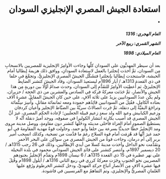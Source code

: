 <h1 dir="rtl">استعادة الجيش المصري الإنجليزي السودان .</h1>

<h5 dir="rtl">العام الهجري:  1316

الشهر القمري: ربيع الآخر

العام الميلادي: 1898</h5>

<p dir="rtl">بعد أن سيطر المهديُّون على السودان كلِّها وجاءت الأوامِرُ الإنجليزية للمصريين بالانسحابِ مِن السودان، ثمَّ أخذت إنجلترا بالعمل لاستعادة السودانِ، ووافق ذلك هزيمةَ إيطاليا أمام الحبشة، فاستنجدت إيطاليا بإنجلترا فتشَكَّل الجيشُ المصري الإنجليزيُّ، وتجمَّعَ في حلفا في ذي القعدة 1313هـ / أيار 1896م ليستعيدَ السودان، وقاد الجيشَ كتشنر الضابِطَ الإنجليزيَّ، ثم أُعطِيَت الأوامِرُ للتقَدُّمِ إلى السودان، وحدث صدامٌ أوَّلًا بين دوريةٍ مِن هذا الجيشِ والأنصارِ، ثمَّ حَدَثت معركةُ فركة في السادس والعشرين من ذي الحجة / حزيران، ولم يكن عددُ السودانيين يزيدُ على ثلاثة آلافٍ، على حين كان الجيشُ المقابِلُ عشرةَ آلاف بعتاده الكامِلِ، فقُتِلَ من السودانيين قائِدُهم حمودة ومعه ثمانمائة مقاتل، وأُسِرَ سِتُّمائة وتراجَعَ البقيَّةُ إلى دنقلة، ثمَّ جَرت اتصالاتٌ سريَّةٌ بين الضبَّاط الإنجليز وأعيان كردفان وزعيم الكبابيش وعبد الله ولد سعدٍ زعيم قبيلة الجعليين؛ لإعادة الحكم المصري، غيرَ أنَّ الجيش المصري قد أُصيب بكارثة انتشار الكوليرا في صفوفِه، ووجد أميرُ دنقلة أنَّه لا يستطيعُ الصمود أمامَ الغزاة فأخلى مدينتَه ودخَلَها كتشنر دون مقاومةٍ، ووصل مدينة مروى ومد الإنجليزُ خطًّا حديديًّا بسرعة بين حلفا وأبو حمد، وحاولت قوةٌ مهدية المقاومةَ في أبو حمد غيرَ أنَّها قد هُزِمَت أمام قوة السلاح رغمَ ما قدَّمت من تضحية، وكذلك انسحب أمير بربر إلى أم درمان، وجاءت قوةٌ من الجيش المصري من سواكِن على البحر الأحمر وتقَدَّمت نحو الداخل وأخذت مدينةَ كسلا من أيدي الإيطاليين، وذلك في 26 رجب 1315هـ / 20 ديسمبر 1897م، وانتصر كتشنر على قائدِ الجيش السوداني محمود في بلدة النخيلة على نهر عطبرة في 15 ذي القعدة 1315هـ / 6 نيسان 1898م وتقدَّم الإنجليزُ بجنودِهم المصريين نحو الجنوبِ وجَرَت معركةُ كرري في ربيع الثاني 1316هـ / أيلول 1898م وقُتِلَ فيها عشرة آلافٍ مِن الأنصارِ أتباعِ حركةِ المهديِّ، ودخل كتشنر الخرطومَ ورُفِع عليها العَلمانِ المصريُّ والإنجليزي، وتم التفاهمُ مع الفرنسيين في فاشودة.</p></br>
